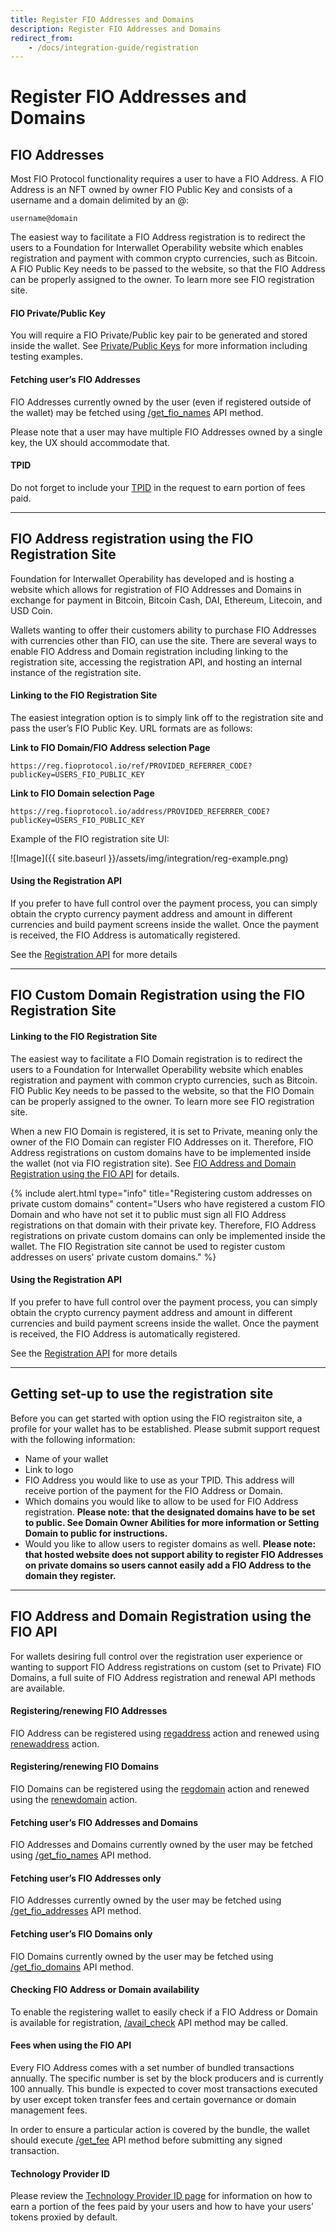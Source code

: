 ```yaml
---
title: Register FIO Addresses and Domains
description: Register FIO Addresses and Domains
redirect_from:
    - /docs/integration-guide/registration
---
```


# Register FIO Addresses and Domains

## FIO Addresses

Most FIO Protocol functionality requires a user to have a FIO Address. A FIO Address is an NFT owned by owner FIO Public Key and consists of a username and a domain delimited by an @:

`username@domain`

The easiest way to facilitate a FIO Address registration is to redirect the users to a Foundation for Interwallet Operability website which enables registration and payment with common crypto currencies, such as Bitcoin. A FIO Public Key needs to be passed to the website, so that the FIO Address can be properly assigned to the owner. To learn more see FIO registration site.

#### FIO Private/Public Key

You will require a FIO Private/Public key pair to be generated and stored inside the wallet. See [Private/Public Keys]({{site.baseurl}}/docs/fio-protocol/keys) for more information including testing examples.

#### Fetching user’s FIO Addresses

FIO Addresses currently owned by the user (even if registered outside of the wallet) may be fetched using [/get_fio_names]({{site.baseurl}}/pages/api/fio-api/#post-/get_fio_names) API method.

Please note that a user may have multiple FIO Addresses owned by a single key, the UX should accommodate that.

#### TPID

Do not forget to include your [TPID]({{site.baseurl}}/docs/how-to/tpid) in the request to earn portion of fees paid.

---
## FIO Address registration using the FIO Registration Site

Foundation for Interwallet Operability has developed and is hosting a website which allows for registration of FIO Addresses and Domains in exchange for payment in Bitcoin, Bitcoin Cash, DAI, Ethereum, Litecoin, and USD Coin.

Wallets wanting to offer their customers ability to purchase FIO Addresses with currencies other than FIO, can use the site. There are several ways to enable FIO Address and Domain registration including linking to the registration site, accessing the registration API, and hosting an internal instance of the registration site.

#### Linking to the FIO Registration Site

The easiest integration option is to simply link off to the registration site and pass the user’s FIO Public Key. URL formats are as follows:

**Link to FIO Domain/FIO Address selection Page**

`https://reg.fioprotocol.io/ref/PROVIDED_REFERRER_CODE?publicKey=USERS_FIO_PUBLIC_KEY`

**Link to FIO Domain selection Page**

`https://reg.fioprotocol.io/address/PROVIDED_REFERRER_CODE?publicKey=USERS_FIO_PUBLIC_KEY`

Example of the FIO registration site UI:

![Image]({{ site.baseurl }}/assets/img/integration/reg-example.png)

#### Using the Registration API

If you prefer to have full control over the payment process, you can simply obtain the crypto currency payment address and amount in different currencies and build payment screens inside the wallet. Once the payment is received, the FIO Address is automatically registered.

See the [Registration API]({{site.baseurl}}/pages/api/fio-reg-api/) for more details

---
## FIO Custom Domain Registration using the FIO Registration Site

#### Linking to the FIO Registration Site

The easiest way to facilitate a FIO Domain registration is to redirect the users to a Foundation for Interwallet Operability website which enables registration and payment with common crypto currencies, such as Bitcoin. FIO Public Key needs to be passed to the website, so that the FIO Domain can be properly assigned to the owner. To learn more see FIO registration site.

When a new FIO Domain is registered, it is set to Private, meaning only the owner of the FIO Domain can register FIO Addresses on it. Therefore, FIO Address registrations on custom domains have to be implemented inside the wallet (not via FIO registration site). See [FIO Address and Domain Registration using the FIO API]({{site.baseurl}}/docs/how-to/registration#fio-address-and-domain-registration-using-the-fio-api) for details.

{% include alert.html type="info" title="Registering custom addresses on private custom domains" content="Users who have registered a custom FIO Domain and who have not set it to public must sign all FIO Address registrations on that domain with their private key. Therefore, FIO Address registrations on private custom domains can only be implemented inside the wallet. The FIO Registration site cannot be used to register custom addresses on users' private custom domains." %}

#### Using the Registration API

If you prefer to have full control over the payment process, you can simply obtain the crypto currency payment address and amount in different currencies and build payment screens inside the wallet. Once the payment is received, the FIO Address is automatically registered.

See the [Registration API]({{site.baseurl}}/pages/api/fio-reg-api/) for more details

---
## Getting set-up to use the registration site

Before you can get started with option using the FIO registraiton site, a profile for your wallet has to be established. Please submit support request with the following information:

* Name of your wallet
* Link to logo
* FIO Address you would like to use as your TPID. This address will receive portion of the payment for the FIO Address or Domain.
* Which domains you would like to allow to be used for FIO Address registration. **Please note: that the designated domains have to be set to public. See Domain Owner Abilities for more information or Setting Domain to public for instructions.**
* Would you like to allow users to register domains as well. **Please note: that hosted website does not support ability to register FIO Addresses on private domains so users cannot easily add a FIO Address to the domain they register.**

---
## FIO Address and Domain Registration using the FIO API

For wallets desiring full control over the registration user experience or wanting to support FIO Address registrations on custom (set to Private) FIO Domains, a full suite of FIO Address registration and renewal API methods are available.

#### Registering/renewing FIO Addresses

FIO Address can be registered using [regaddress]({{site.baseurl}}/pages/api/fio-api/#options-regaddress) action and renewed using [renewaddress]({{site.baseurl}}/pages/api/fio-api/#options-renewaddress) action.

#### Registering/renewing FIO Domains

FIO Domains can be registered using the [regdomain]({{site.baseurl}}/pages/api/fio-api/#options-regdomain) action and renewed using the [renewdomain]({{site.baseurl}}/pages/api/fio-api/#options-renewdomain) action.

#### Fetching user’s FIO Addresses and Domains

FIO Addresses and Domains currently owned by the user may be fetched using [/get_fio_names]({{site.baseurl}}/pages/api/fio-api/#post-/get_fio_names) API method.

#### Fetching user’s FIO Addresses only

FIO Addresses currently owned by the user may be fetched using [/get_fio_addresses]({{site.baseurl}}/pages/api/fio-api/#post-/get_fio_addresses) API method.

#### Fetching user’s FIO Domains only

FIO Domains currently owned by the user may be fetched using [/get_fio_domains]({{site.baseurl}}/pages/api/fio-api/#post-/get_fio_domains) API method.

#### Checking FIO Address or Domain availability

To enable the registering wallet to easily check if a FIO Address or Domain is available for registration, [/avail_check]({{site.baseurl}}/pages/api/fio-api/#post-/avail_check) API method may be called.

#### Fees when using the FIO API

Every FIO Address comes with a set number of bundled transactions annually. The specific number is set by the block producers and is currently 100 annually. This bundle is expected to cover most transactions executed by user except token transfer fees and certain governance or domain management fees.

In order to ensure a particular action is covered by the bundle, the wallet should execute [/get_fee]({{site.baseurl}}/pages/api/fio-api/#post-/get_fee) API method before submitting any signed transaction.

#### Technology Provider ID

Please review the [Technology Provider ID page]({{site.baseurl}}/docs/how-to/tpid) for information on how to earn a portion of the fees paid by your users and how to have your users’ tokens proxied by default.



